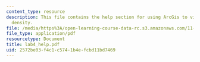 ```yaml
---
content_type: resource
description: This file contains the help section for using ArcGis to visualize population
  density.
file: /media/https%3A/open-learning-course-data-rc.s3.amazonaws.com/11-204-planning-communications-and-digital-media-fall-2004/2572be03f4c1c5741b4efcbd11bd7469_lab4_help.pdf
file_type: application/pdf
resourcetype: Document
title: lab4_help.pdf
uid: 2572be03-f4c1-c574-1b4e-fcbd11bd7469
---
```

